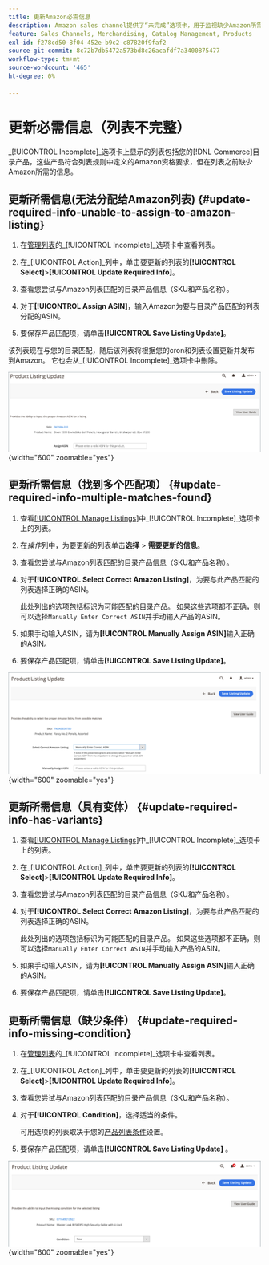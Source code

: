 ```yaml
---
title: 更新Amazon必需信息
description: Amazon sales channel提供了“未完成”选项卡，用于监视缺少Amazon所需信息的Commerce目录产品。
feature: Sales Channels, Merchandising, Catalog Management, Products
exl-id: f278cd50-8f04-452e-b9c2-c87820f9faf2
source-git-commit: 8c72b7db5472a573bd8c26acafdf7a3400875477
workflow-type: tm+mt
source-wordcount: '465'
ht-degree: 0%

---
```


# 更新必需信息（列表不完整）

_[!UICONTROL Incomplete]_选项卡上显示的列表包括您的[!DNL Commerce]目录产品，这些产品符合列表规则中定义的Amazon资格要求，但在列表之前缺少Amazon所需的信息。

## 更新所需信息(无法分配给Amazon列表) {#update-required-info-unable-to-assign-to-amazon-listing}

1. 在[管理列表](./managing-product-listings.md)的&#x200B;_[!UICONTROL Incomplete]_选项卡中查看列表。

1. 在&#x200B;_[!UICONTROL Action]_列中，单击要更新的列表的&#x200B;**[!UICONTROL Select]**>**[!UICONTROL Update Required Info]**。

1. 查看您尝试与Amazon列表匹配的目录产品信息（SKU和产品名称）。

1. 对于&#x200B;**[!UICONTROL Assign ASIN]**，输入Amazon为要与目录产品匹配的列表分配的ASIN。

1. 要保存产品匹配项，请单击&#x200B;**[!UICONTROL Save Listing Update]**。

该列表现在与您的目录匹配，随后该列表将根据您的cron和列表设置更新并发布到Amazon。 它也会从&#x200B;_[!UICONTROL Incomplete]_选项卡中删除。

![手动分配ASIN以排除列表匹配项](assets/amazon-listing-update-assign-asin.png){width="600" zoomable="yes"}

## 更新所需信息（找到多个匹配项） {#update-required-info-multiple-matches-found}

1. 查看[[!UICONTROL Manage Listings]](./managing-product-listings.md)中&#x200B;_[!UICONTROL Incomplete]_选项卡上的列表。

1. 在&#x200B;_操作_&#x200B;列中，为要更新的列表单击&#x200B;**选择** > **需要更新的信息**。

1. 查看您尝试与Amazon列表匹配的目录产品信息（SKU和产品名称）。

1. 对于&#x200B;**[!UICONTROL Select Correct Amazon Listing]**，为要与此产品匹配的列表选择正确的ASIN。

   此处列出的选项包括标识为可能匹配的目录产品。 如果这些选项都不正确，则可以选择`Manually Enter Correct ASIN`并手动输入产品的ASIN。

1. 如果手动输入ASIN，请为&#x200B;**[!UICONTROL Manually Assign ASIN]**&#x200B;输入正确的ASIN。

1. 要保存产品匹配项，请单击&#x200B;**[!UICONTROL Save Listing Update]**。

![从多个可能的匹配项中手动选择ASIN](assets/amazon-listing-update-multiple-matches.png){width="600" zoomable="yes"}

## 更新所需信息（具有变体） {#update-required-info-has-variants}

1. 查看[[!UICONTROL Manage Listings]](./managing-product-listings.md)中&#x200B;_[!UICONTROL Incomplete]_选项卡上的列表。

1. 在&#x200B;_[!UICONTROL Action]_列中，单击要更新的列表的&#x200B;**[!UICONTROL Select]**>**[!UICONTROL Update Required Info]**。

1. 查看您尝试与Amazon列表匹配的目录产品信息（SKU和产品名称）。

1. 对于&#x200B;**[!UICONTROL Select Correct Amazon Listing]**，为要与此产品匹配的列表选择正确的ASIN。

   此处列出的选项包括标识为可能匹配的目录产品。 如果这些选项都不正确，则可以选择`Manually Enter Correct ASIN`并手动输入产品的ASIN。

1. 如果手动输入ASIN，请为&#x200B;**[!UICONTROL Manually Assign ASIN]**&#x200B;输入正确的ASIN。

1. 要保存产品匹配项，请单击&#x200B;**[!UICONTROL Save Listing Update]**。

## 更新所需信息（缺少条件） {#update-required-info-missing-condition}

1. 在[管理列表](./managing-product-listings.md)的&#x200B;_[!UICONTROL Incomplete]_选项卡中查看列表。

1. 在&#x200B;_[!UICONTROL Action]_列中，单击要更新的列表的&#x200B;**[!UICONTROL Select]**>**[!UICONTROL Update Required Info]**。

1. 查看您尝试与Amazon列表匹配的目录产品信息（SKU和产品名称）。

1. 对于&#x200B;**[!UICONTROL Condition]**，选择适当的条件。

   可用选项的列表取决于您的[产品列表条件](./product-listing-condition.md)设置。

1. 要保存产品匹配项，请单击&#x200B;**[!UICONTROL Save Listing Update]** 。

![手动更新缺少的条件](assets/amazon-update-listing-missing-condition.png){width="600" zoomable="yes"}
